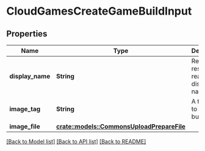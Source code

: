 # CloudGamesCreateGameBuildInput

## Properties

Name | Type | Description | Notes
------------ | ------------- | ------------- | -------------
**display_name** | **String** | Represent a resource's readable display name. | 
**image_tag** | **String** | A tag given to the game build. | 
**image_file** | [**crate::models::CommonsUploadPrepareFile**](CommonsUploadPrepareFile.md) |  | 

[[Back to Model list]](../README.md#documentation-for-models) [[Back to API list]](../README.md#documentation-for-api-endpoints) [[Back to README]](../README.md)


